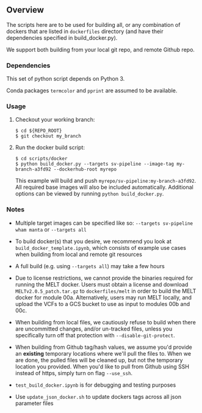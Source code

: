 ## Overview

The scripts here are to be used for building all, or any combination of dockers that are listed in `dockerfiles` directory
(and have their dependencies specified in build_docker.py).

We support both building from your local git repo, and remote Github repo.

### Dependencies
This set of python script depends on Python 3.

Conda packages `termcolor` and `pprint` are assumed to be available.

### Usage

1. Checkout your working branch:
    ```
    $ cd ${REPO_ROOT}
    $ git checkout my_branch
    ```

2. Run the docker build script:
    ```
    $ cd scripts/docker
    $ python build_docker.py --targets sv-pipeline --image-tag my-branch-a3fd92 --dockerhub-root myrepo 
    ```
    This example will build and push `myrepo/sv-pipeline:my-branch-a3fd92`. All required base images will 
    also be included automatically. Additional options can be viewed by running `python build_docker.py`.

### Notes

* Multiple target images can be specified like so: `--targets sv-pipeline wham manta` or `--targets all`

* To build docker(s) that you desire, we recommend you look at `build_docker_template.ipynb`, which consists of example use cases when building from local and remote git resources

* A full build (e.g. using `--targets all`) may take a few hours

* Due to license restrictions, we cannot provide the binaries required for running the MELT docker. Users must obtain a license and download `MELTv2.0.5_patch.tar.gz` to `dockerfiles/melt` in order to build the MELT docker for module 00a. Alternatively, users may run MELT locally, and upload the VCFs to a GCS bucket to use as input to modules 00b and 00c. 

* When building from local files, we cautiously refuse to build when there are uncommitted changes, and/or un-tracked files, unless you specifically turn off that protection with `--disable-git-protect`.

* When building from Github tag/hash values, we assume you'd provide an **existing** temporary locations where we'll pull the files to. When we are done, the pulled files will be cleaned up, but not the temporary location you provided. When you'd like to pull from Github using SSH instead of https, simply turn on flag `--use_ssh`.

* `test_build_docker.ipynb` is for debugging and testing purposes

* Use `update_json_docker.sh` to update dockers tags across all json parameter files
